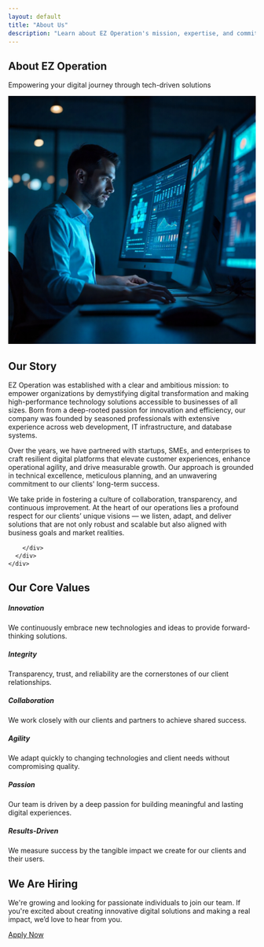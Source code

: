 ```yaml
---
layout: default
title: "About Us"
description: "Learn about EZ Operation's mission, expertise, and commitment to digital transformation."
---
```


  <section class="hero text-center">
    <div class="container">
      <h1 class="display-4 animate__animated animate__fadeInDown">About EZ Operation</h1>
      <p class="lead animate__animated animate__fadeInUp">Empowering your digital journey through tech-driven solutions</p>
    </div>
  </section>

  <!-- Our Story -->
  <section class="py-5 bg-light">
    <div class="container">
      <div class="row align-items-center">
        <div class="col-md-6 mb-4">
          <img src="assets/images/story.jpeg" class="img-fluid rounded shadow" alt="Our Story">
        </div>
        <div class="col-md-6">
          <h2>Our Story</h2>
<p>EZ Operation was established with a clear and ambitious mission: to empower organizations by demystifying digital transformation and making high-performance technology solutions accessible to businesses of all sizes. Born from a deep-rooted passion for innovation and efficiency, our company was founded by seasoned professionals with extensive experience across web development, IT infrastructure, and database systems.</p>

<p>Over the years, we have partnered with startups, SMEs, and enterprises to craft resilient digital platforms that elevate customer experiences, enhance operational agility, and drive measurable growth. Our approach is grounded in technical excellence, meticulous planning, and an unwavering commitment to our clients' long-term success.</p>

<p>We take pride in fostering a culture of collaboration, transparency, and continuous improvement. At the heart of our operations lies a profound respect for our clients’ unique visions — we listen, adapt, and deliver solutions that are not only robust and scalable but also aligned with business goals and market realities.</p>

        </div>
      </div>
    </div>
  </section>

  <!-- Core Values -->
<section class="py-5 bg-white">
  <div class="container text-center">
    <h2 class="mb-5">Our Core Values</h2>
    <div class="row g-4">
      <div class="col-md-4">
        <div class="p-4 border rounded h-100">
          <i class="fas fa-lightbulb value-icon mb-3"></i>
          <h5>Innovation</h5>
          <p>We continuously embrace new technologies and ideas to provide forward-thinking solutions.</p>
        </div>
      </div>
      <div class="col-md-4">
        <div class="p-4 border rounded h-100">
          <i class="fas fa-user-shield value-icon mb-3"></i>
          <h5>Integrity</h5>
          <p>Transparency, trust, and reliability are the cornerstones of our client relationships.</p>
        </div>
      </div>
      <div class="col-md-4">
        <div class="p-4 border rounded h-100">
          <i class="fas fa-people-group value-icon mb-3"></i>
          <h5>Collaboration</h5>
          <p>We work closely with our clients and partners to achieve shared success.</p>
        </div>
      </div>
      <div class="col-md-4">
        <div class="p-4 border rounded h-100">
          <i class="fas fa-bolt value-icon mb-3"></i>
          <h5>Agility</h5>
          <p>We adapt quickly to changing technologies and client needs without compromising quality.</p>
        </div>
      </div>
      <div class="col-md-4">
        <div class="p-4 border rounded h-100">
          <i class="fas fa-heart value-icon mb-3"></i>
          <h5>Passion</h5>
          <p>Our team is driven by a deep passion for building meaningful and lasting digital experiences.</p>
        </div>
      </div>
      <div class="col-md-4">
        <div class="p-4 border rounded h-100">
          <i class="fas fa-chart-line value-icon mb-3"></i>
          <h5>Results-Driven</h5>
          <p>We measure success by the tangible impact we create for our clients and their users.</p>
        </div>
      </div>
    </div>
  </div>
</section>

<!-- Our Team >
  <section class="py-5 bg-light">
    <div class="container text-center">
      <h2 class="mb-5">Meet the Team</h2>
      <div class="row g-4">
        <div class="col-md-4">
          <img src="https://via.placeholder.com/400x300" class="team-img" alt="Team Member">
          <h5 class="mt-3">Utpal Das</h5>
          <p class="text-muted">Founder and CTO</p>
        </div>
        <div class="col-md-4">
          <img src="https://via.placeholder.com/400x300" class="team-img" alt="Team Member">
          <h5 class="mt-3">Victor Mondal</h5>
          <p class="text-muted">Lead Developer</p>
        </div>
        <div class="col-md-4">
          <img src="https://via.placeholder.com/400x300" class="team-img" alt="Team Member">
          <h5 class="mt-3">Amit Panja</h5>
          <p class="text-muted">Senior Consultant</p>
      </div>
    </div>
  </section> -->

<section class="bg-light py-5" id="careers">
  <div class="container text-center">
    <h2 class="mb-3">We Are Hiring</h2>
    <p class="mb-4">We're growing and looking for passionate individuals to join our team. If you're excited about creating innovative digital solutions and making a real impact, we’d love to hear from you.</p>
    <a href="mailto:ezoperationinc@gmail.com?subject=Job%20Application" class="btn btn-primary px-4">
      <i class="fas fa-paper-plane me-2"></i>Apply Now
    </a>
  </div>
</section>

<!-- Scripts -->
<script src="https://cdn.jsdelivr.net/npm/bootstrap@5.3.0/dist/js/bootstrap.bundle.min.js"></script>
<script>
    // Load header and footer dynamically (if using separate files)
    fetch("header.html").then(res => res.text()).then(data => document.getElementById("header-placeholder").innerHTML = data);
    fetch("footer.html").then(res => res.text()).then(data => document.getElementById("footer-placeholder").innerHTML = data);
</script>
<script src="https://cdn.jsdelivr.net/npm/aos@2.3.4/dist/aos.js"></script>
<script>
  AOS.init();
</script>